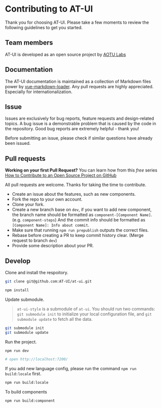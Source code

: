 
# Contributing to AT-UI


Thank you for choosing AT-UI. Please take a few moments to review the following guidelines to get you started.

## Team members

AT-UI is developed as an open source project by [AOTU Labs](https://aotu.io/)

## Documentation

The AT-UI documentation is maintained as a collection of Markdown files power by [vue-markdown-loader](https://www.npmjs.com/package/vue-markdown-loader). Any pull requests are highly appreciated. Especially for internationalization.

## Issue

Issues are exclusively for bug reports, feature requests and design-related topics. A bug issue is a demonstrable problem that is caused by the code in the repository. Good bug reports are extremely helpful - thank you!

Before submitting an issue, please check if similar questions have already been issued.

## Pull requests

**Working on your first Pull Request?** You can learn how from this *free* series
[How to Contribute to an Open Source Project on GitHub](https://egghead.io/series/how-to-contribute-to-an-open-source-project-on-github)

All pull requests are welcome. Thanks for taking the time to contribute.

- Create an issue about the features, such as new components.
- Fork the repo to your own account.
- Clone your fork.
- Create a new branch base on `dev`, if you want to add new component, the branch name should be formatted as `component-[Component Name]`. (e.g. `component-steps`) And the commit info should be formatted as `[Component Name]: Info about commit`.
- Make sure that running `npm run prepublish` outputs the correct files.
- Rebase before creating a PR to keep commit history clear. (Merge request to branch `dev`)
- Provide some description about your PR.

## Develop

Clone and install the respoitory.

```bash
git clone git@github.com:AT-UI/at-ui.git

npm install
```

Update submodule.

> `at-ui-style` is a submodule of `at-ui`. You should run two commands: `git submodule init` to initialize your local configuration file, and `git submodule update` to fetch all the data.

```bash
git submodule init
git submodule update
```

Run the project.

```bash
npm run dev

# open http://localhost:7200/
```

If you add new language config, please run the command `npm run build:locale` first.

```bash
npm run build:locale
```

To build components

```bash
npm run build:component
```
